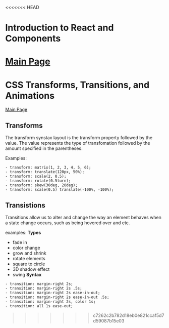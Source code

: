 <<<<<<< HEAD
# Introduction to React and Components

[Main Page](https://jrdelmu.github.io/reading-notes/)
=======
# CSS Transforms, Transitions, and Animations

[Main Page](https://jrdelmu.github.io/reading-notes/)

## Transforms

The transform synstax layout is the transform property followed by the value. The value represents the type of transfomation followed by the amount specified in the parentheses.

Examples:
```
- transform: matrix(1, 2, 3, 4, 5, 6);
- transform: translate(120px, 50%);
- transform: scale(2, 0.5);
- transform: rotate(0.5turn);
- transform: skew(30deg, 20deg);
- transform: scale(0.5) translate(-100%, -100%);
```

## Transistions 

Transitions allow us to alter and change the way an element behaves when a state change occurs, such as being hovered over and etc.

examples: 
**Types**
- fade in
- color change
- grow and shrink
- rotate elements
- square to circle
- 3D shadow effect
- swing
**Syntax**
```
- transition: margin-right 2s;
- transition: margin-right 2s .5s;
- transition: margin-right 2s ease-in-out;
- transition: margin-right 2s ease-in-out .5s;
- transition: margin-right 2s, color 1s;
- transition: all 1s ease-out;
```
>>>>>>> c7262c2b782d18eb0e821ccaf5d7d59087b15e03
